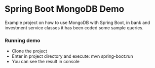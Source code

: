 # Spring Boot MongoDB Demo

Example project on how to use MongoDB with Spring Boot, in bank and investment service classes it has been coded some sample queries.

### Running demo

- Clone the project
- Enter in project directory and execute: mvn spring-boot:run
- You can see the result in console